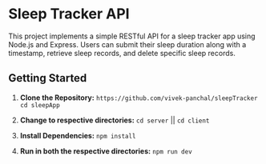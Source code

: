 # Sleep Tracker API

This project implements a simple RESTful API for a sleep tracker app using Node.js and Express. Users can submit their sleep duration along with a timestamp, retrieve sleep records, and delete specific sleep records.

## Getting Started

1. **Clone the Repository:**
```https://github.com/vivek-panchal/sleepTracker```
```cd sleepApp```

2. **Change to respective directories:**
```cd server``` || ```cd client```

3. **Install Dependencies:**
```npm install```

4. **Run in both the respective directories:**
```npm run dev```
